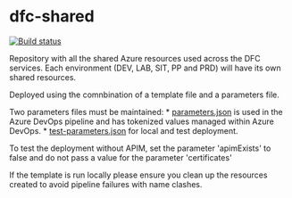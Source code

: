 # dfc-shared

[![Build status](https://sfa-gov-uk.visualstudio.com/Digital%20First%20Careers/_apis/build/status/DFC%20Shared/dfc-shared?branchName=master)](https://sfa-gov-uk.visualstudio.com/Digital%20First%20Careers/_build/latest?definitionId=1131)

Repository with all the shared Azure resources used across the DFC services.
Each environment (DEV, LAB, SIT, PP and PRD) will have its own shared resources.

Deployed using the comnbination of a template file and a parameters file.

Two parameters files must be maintained:
    * [parameters.json](parameters.json) is used in the Azure DevOps pipeline and has tokenized values managed within Azure DevOps.
    * [test-parameters.json](test-parameters.json) for local and test deployment.

To test the deployment without APIM, set the parameter 'apimExists' to false and do not pass a value for the parameter 'certificates'

If the template is run locally please ensure you clean up the resources created to avoid pipeline failures with name clashes.
